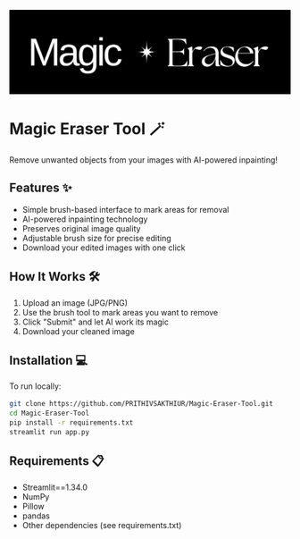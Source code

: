 ![App Screenshot](assets/magic-eraser.png)  <!-- Replace with actual screenshot path -->

# Magic Eraser Tool 🪄

Remove unwanted objects from your images with AI-powered inpainting!

## Features ✨

- Simple brush-based interface to mark areas for removal
- AI-powered inpainting technology
- Preserves original image quality
- Adjustable brush size for precise editing
- Download your edited images with one click

## How It Works 🛠️

1. Upload an image (JPG/PNG)
2. Use the brush tool to mark areas you want to remove
3. Click "Submit" and let AI work its magic
4. Download your cleaned image

## Installation 💻

To run locally:

```bash
git clone https://github.com/PRITHIVSAKTHIUR/Magic-Eraser-Tool.git
cd Magic-Eraser-Tool
pip install -r requirements.txt
streamlit run app.py
```

## Requirements 📋
- Streamlit==1.34.0
- NumPy
- Pillow
- pandas
- Other dependencies (see requirements.txt)
